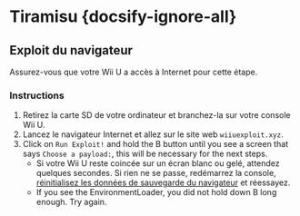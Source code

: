 # Tiramisu {docsify-ignore-all}

## Exploit du navigateur

Assurez-vous que votre Wii U a accès à Internet pour cette étape.

### Instructions

1. Retirez la carte SD de votre ordinateur et branchez-la sur votre console Wii U.
1. Lancez le navigateur Internet et allez sur le site web `wiiuexploit.xyz`.
1. Click on `Run Exploit!` and hold the B button until you see a screen that says `Choose a payload:`, this will be necessary for the next steps.
    - Si votre Wii U reste coincée sur un écran blanc ou gelé, attendez quelques secondes. Si rien ne se passe, redémarrez la console, [réinitialisez les données de sauvegarde du navigateur](https://en-americas-support.nintendo.com/app/answers/detail/a_id/1507/~/how-to-delete-the-internet-browser-history) et réessayez.
    - If you see the EnvironmentLoader, you did not hold down B long enough. Try again.

